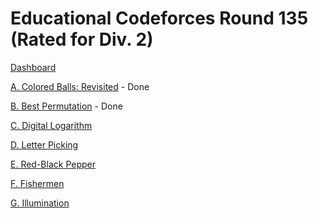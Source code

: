 # Educational Codeforces Round 135 (Rated for Div. 2)

[Dashboard](https://codeforces.com/contest/1728)

[A. Colored Balls: Revisited](https://codeforces.com/contest/1728/problem/A) - Done

[B. Best Permutation](https://codeforces.com/contest/1728/problem/B) - Done

[C. Digital Logarithm](https://codeforces.com/contest/1728/problem/C)

[D. Letter Picking](https://codeforces.com/contest/1728/problem/D)

[E. Red-Black Pepper](https://codeforces.com/contest/1728/problem/E)

[F. Fishermen](https://codeforces.com/contest/1728/problem/F)

[G. Illumination](https://codeforces.com/contest/1728/problem/G)
